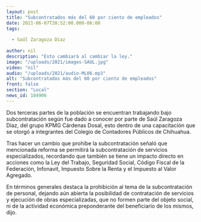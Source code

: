 ```yaml
---
layout: post
title: "Subcontratados más del 60 por ciento de empleados"
date: 2021-06-07T20:52:00.000-06:00
tags:
  
  - Saúl Zaragoza Díaz
  
author: nil
description: "Esto cambiará al cambiar la ley."
image: "/uploads/2021/images-SAUL.jpg"
video: "nil"
audio: "/uploads/2021/audio-ML06.mp3"
alt: "Subcontratados más del 60 por ciento de empleados"
front: false
section: "Local"
news_id: 184906
---
```


Dos terceras partes de la población se encuentran trabajando bajo subcontratación según fue dado a conocer por parte de Saúl Zaragoza Díaz, del grupo KPMG Cárdenas Dosal, esto dentro de una capacitación que se otorgó a integrantes del Colegio de Contadores Públicos de Chihuahua.

Tras hacer un cambio que prohíbe la subcontratación señaló que mencionada reforma se permitirá la subcontratación de servicios especializados, recordando que también se tiene un impacto directo en acciones como la Ley del Trabajo, Seguridad Social, Código Fiscal de la Federación, Infonavit, Impuesto Sobre la Renta y el Impuesto al Valor Agregado.

En términos generales destaca la prohibición al tema de la subcontratación de personal, dejando aún abierta la posibilidad de contratación de servicios y ejecución de obras especializadas, que no formen parte del objeto social, ni de la actividad económica preponderante del beneficiario de los mismos, dijo.
